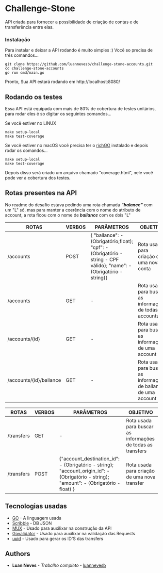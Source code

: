 # Challenge-Stone

API criada para fornecer a possibilidade de criação de contas e de transferência entre elas.

### Instalação

Para instalar e deixar a API rodando é muito simples :) Você so precisa de três comandos...

```
git clone https://github.com/luannevesb/challenge-stone-accounts.git
cd challenge-stone-accounts
go run cmd/main.go
```

Pronto,
Sua API estará rodando em http://localhost:8080/

## Rodando os testes

Essa API está equipada com mais de 80% de cobertura de testes unitários, para rodar eles é so digitar os seguintes comandos...

Se você estiver no LINUX
```
make setup-local
make test-coverage
```

Se você estiver no macOS você precisa ter o [richGO](https://github.com/kyoh86/richgo) instalado e depois rodar os comandos...

```
make setup-local
make test-coverage
```

Depois disso será criado um arquivo chamado "coverage.html", nele você pode ver a cobertura dos testes.

## Rotas presentes na API

No readme do desafio estava pedindo uma rota chamada ***"balance"*** com um "L" só, mas para manter a coerência com o nome do atributo de account, a rota ficou com o nome de ***ballance*** com os dois "L"

| ROTAS                   | VERBOS | PARÂMETROS                                                                                                      | OBJETIVO                                                         |
|-------------------------|--------|-----------------------------------------------------------------------------------------------------------------|------------------------------------------------------------------|
| /accounts               | POST   | { "ballance": - (Obrigatório,float);  "cpf": - (Obrigatório - string - CPF válido); "name": - (Obrigatório - string)} | Rota usada para criação de uma nova conta                  |
| /accounts               | GET    | -                                                                                                               | Rota usada para buscar as informações de todas as accounts       |
| /accounts/{id}          | GET    | -                                                                                                               | Rota usada para buscar as informações de uma account             |
| /accounts/{id}/ballance | GET    | -                                                                                                               | Rota usada para buscar as informações de ballance de uma account |    
                                                                                   
| ROTAS                   | VERBOS | PARÂMETROS                                                                                                      | OBJETIVO                                                    |
|------------             |--------|-----------------------------------------------------------------------------------------------------------------|-------------------------------------------------------------|
| /transfers              | GET    | -                                                                                                               | Rota usada para buscar as informações de todas as transfers |
| /transfers              | POST   | {"account_destination_id": - (Obrigatório - string); "account_origin_id": - (Obrigatório - string); "amount": - (Obrigatório - float) } | Rota usada para criação de uma nova transfer|

## Tecnologias usadas

* [GO](https://golang.org) - A linguagem usada
* [Scribble](https://github.com/nanobox-io/golang-scribble) - DB JSON
* [MUX](github.com/gorilla/mux) - Usado para auxilixar na construção da API
* [Govalidator](github.com/thedevsaddam/govalidator) - Usado para auxilixar na validação das Requests
* [uuid](github.com/google/uuid) - Usado para gerar os ID'S das transfers

## Authors

* **Luan Neves** - *Trabalho completo* - [luannevesb](https://github.com/luannevesb)
